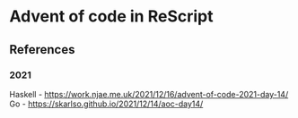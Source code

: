 # Advent of code in ReScript

## References

### 2021
Haskell - https://work.njae.me.uk/2021/12/16/advent-of-code-2021-day-14/
Go - https://skarlso.github.io/2021/12/14/aoc-day14/
